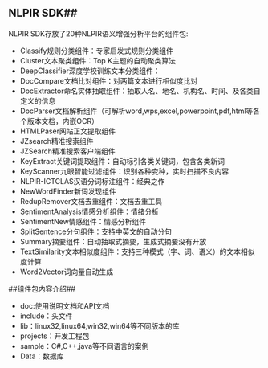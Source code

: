 ## NLPIR SDK##

NLPIR SDK存放了20种NLPIR语义增强分析平台的组件包:

- Classify规则分类组件：专家启发式规则分类组件
- Cluster文本聚类组件：Top K主题的自动聚类算法
- DeepClassifier深度学校训练文本分类组件：
- DocCompare文档比对组件：对两篇文本进行相似度比对
- DocExtractor命名实体抽取组件：抽取人名、地名、机构名、时间、及各类自定义的信息
- DocParser文档解析组件（可解析word,wps,excel,powerpoint,pdf,html等各个版本文档，内嵌OCR）
- HTMLPaser网站正文提取组件
- JZsearch精准搜索组件
- JZSearch精准搜索客户端组件
- KeyExtract关键词提取组件：自动标引各类关键词，包含各类新词
- KeyScanner九眼智能过滤组件：识别各种变种，实时扫描不良内容
- NLPIR-ICTCLAS汉语分词标注组件：经典之作
- NewWordFinder新词发现组件
- RedupRemover文档去重组件：文档去重工具
- SentimentAnalysis情感分析组件：情绪分析
- SentimentNew情感组件：情感分析组件
- SplitSentence分句组件：支持中英文的自动分句
- Summary摘要组件：自动抽取式摘要，生成式摘要没有开放
- TextSimilarity文本相似度组件：支持三种模式（字、词、语义）的文本相似度计算
- Word2Vector词向量自动生成

##组件包内容介绍##
- doc:使用说明文档和API文档
- include：头文件
- lib：linux32,linux64,win32,win64等不同版本的库
- projects：开发工程包
- sample：C#,C++,java等不同语言的案例
- Data：数据库


